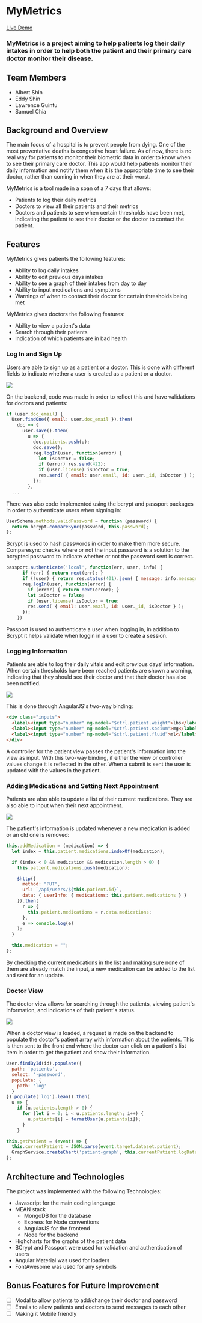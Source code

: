# MyMetrics

[Live Demo](https://mymetrics-app.herokuapp.com)

### MyMetrics is a project aiming to help patients log their daily intakes in order to help both the patient and their primary care doctor monitor their disease.

## Team Members
* Albert Shin
* Eddy Shin
* Lawrence Guintu
* Samuel Chia

## Background and Overview

The main focus of a hospital is to prevent people from dying. One of the most preventative deaths is congestive heart failure. As of now, there is no real way for patients to monitor their biometric data in order to know when to see their primary care doctor. This app would help patients monitor their daily information and notify them when it is the appropriate time to see their doctor, rather than coming in when they are at their worst.

MyMetrics is a tool made in a span of a 7 days that allows:
* Patients to log their daily metrics
* Doctors to view all their patients and their metrics 
* Doctors and patients to see when certain thresholds have been met, indicating the patient to see their doctor or the doctor to contact the patient.

## Features

MyMetrics gives patients the following features:
* Ability to log daily intakes
* Ability to edit previous days intakes
* Ability to see a graph of their intakes from day to day
* Ability to input medications and symptoms
* Warnings of when to contact their doctor for certain thresholds being met

MyMetrics gives doctors the following features: 
* Ability to view a patient's data
* Search through their patients
* Indication of which patients are in bad health

### Log In and Sign Up
Users are able to sign up as a patient or a doctor. This is done with different fields to indicate whether a user is created as a patient or a doctor.

<img src="https://raw.githubusercontent.com/Lawrenccee/MyMetrics/master/readme/signup.gif">

On the backend, code was made in order to reflect this and have validations for doctors and patients:

```javascript
if (user.doc_email) {
  User.findOne({ email: user.doc_email }).then(
    doc => {
      user.save().then(
        u => {
          doc.patients.push(u);
          doc.save();
          req.logIn(user, function(error) {
            let isDoctor = false;
            if (error) res.send(422);
            if (user.license) isDoctor = true;
            res.send( { email: user.email, id: user._id, isDoctor } );
          });
        },
  ...
```

There was also code implemented using the bcrypt and passport packages in order to authenticate users when signing in:

```javascript
UserSchema.methods.validPassword = function (password) {
  return bcrypt.compareSync(password, this.password);
};
```

Bcrypt is used to hash passwords in order to make them more secure. Comparesync checks where or not the input password is a solution to the bcrypted password to indicate whether or not the password sent is correct.

```javascript
passport.authenticate('local', function(err, user, info) {
      if (err) { return next(err); }
      if (!user) { return res.status(401).json( { message: info.message }); }
      req.logIn(user, function(error) {
        if (error) { return next(error); }
        let isDoctor = false;
        if (user.license) isDoctor = true;
        res.send( { email: user.email, id: user._id, isDoctor } );
      });
    })
```

Passport is used to authenticate a user when logging in, in addition to Bcrypt it helps validate when loggin in a user to create a session.

### Logging Information
Patients are able to log their daily vitals and edit previous days' information. When certain thresholds have been reached patients are shown a warning, indicating that they should see their doctor and that their doctor has also been notified.

<img src="https://raw.githubusercontent.com/Lawrenccee/MyMetrics/master/readme/input_intakes.gif">

This is done through AngularJS's two-way binding:

```html
<div class="inputs">
  <label><input type="number" ng-model="$ctrl.patient.weight">lbs</label>
  <label><input type="number" ng-model="$ctrl.patient.sodium">mg</label>
  <label><input type="number" ng-model="$ctrl.patient.fluid">ml</label>
</div>
```

A controller for the patient view passes the patient's information into the view as input. With this two-way binding, if either the view or controller values change it is reflected in the other. When a submit is sent the user is updated with the values in the patient.

### Adding Medications and Setting Next Appointment
Patients are also able to update a list of their current medications. They are also able to input when their next appointment.

<img src="https://raw.githubusercontent.com/Lawrenccee/MyMetrics/master/readme/medication_appt.gif">

The patient's information is updated whenever a new medication is added or an old one is removed:

```javascript
this.addMedication = (medication) => {
  let index = this.patient.medications.indexOf(medication);

  if (index < 0 && medication && medication.length > 0) {
    this.patient.medications.push(medication);

    $http({
      method: "PUT",
      url: `/api/users/${this.patient.id}`,
      data: { userInfo: { medications: this.patient.medications } }
    }).then(
      r => {
        this.patient.medications = r.data.medications;
      },
      e => console.log(e)
    );
  }

  this.medication = "";
};
```

By checking the current medications in the list and making sure none of them are already match the input, a new medication can be added to the list and sent for an update.

### Doctor View
The doctor view allows for searching through the patients, viewing patient's information, and indications of their patient's status.

<img src="https://raw.githubusercontent.com/Lawrenccee/MyMetrics/master/readme/doctor_view.gif">

When a doctor view is loaded, a request is made on the backend to populate the doctor's patient array with information about the patients. This is then sent to the front end where the doctor can click on a patient's list item in order to get the patient and show their information.

```javascript
User.findById(id).populate({
  path: 'patients',
  select: '-password',
  populate: {
    path: 'log'
  }
}).populate('log').lean().then(
  u => {
    if (u.patients.length > 0) {
      for (let i = 0; i < u.patients.length; i++) {
        u.patients[i] = formatUser(u.patients[i]);
      }
    }
```

```javascript
this.getPatient = (event) => {
  this.currentPatient = JSON.parse(event.target.dataset.patient);
  GraphService.createChart('patient-graph', this.currentPatient.logData);
};
```

## Architecture and Technologies
The project was implemented with the following Technologies:

* Javascript for the main coding language
* MEAN stack
  * MongoDB for the database
  * Express for Node conventions
  * AngularJS for the frontend
  * Node for the backend
* Highcharts for the graphs of the patient data
* BCrypt and Passport were used for validation and authentication of users
* Angular Material was used for loaders
* FontAwesome was used for any symbols

## Bonus Features for Future Improvement
- [ ] Modal to allow patients to add/change their doctor and password
- [ ] Emails to allow patients and doctors to send messages to each other
- [ ] Making it Mobile friendly
